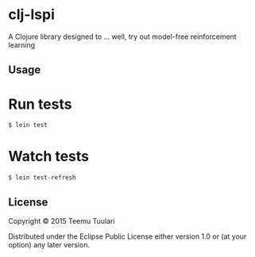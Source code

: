 # clj-lspi

A Clojure library designed to ... well, try out model-free reinforcement learning  

## Usage

# Run tests
	$ lein test 

# Watch tests
	$ lein test-refresh

## License

Copyright © 2015 Teemu Tuulari 

Distributed under the Eclipse Public License either version 1.0 or (at
your option) any later version.
